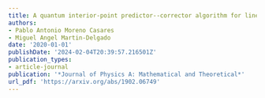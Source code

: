 ```yaml
---
title: A quantum interior-point predictor--corrector algorithm for linear programming
authors:
- Pablo Antonio Moreno Casares
- Miguel Angel Martin-Delgado
date: '2020-01-01'
publishDate: '2024-02-04T20:39:57.216501Z'
publication_types:
- article-journal
publication: '*Journal of Physics A: Mathematical and Theoretical*'
url_pdf: 'https://arxiv.org/abs/1902.06749'
---
```

